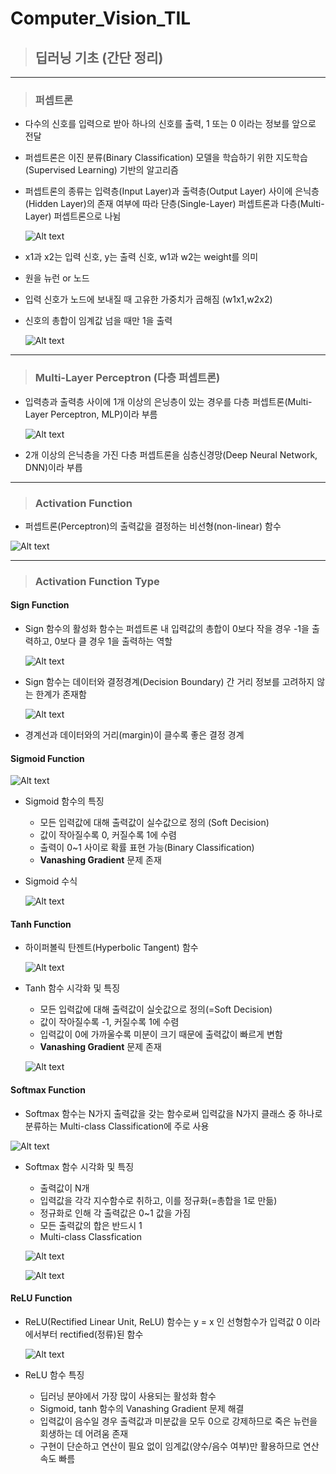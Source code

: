 # Computer_Vision_TIL

> ## 딥러닝 기초 (간단 정리)


***

>### 퍼셉트론
- 다수의 신호를 입력으로 받아 하나의 신호를 출력, 1 또는 0 이라는 정보를 앞으로 전달
- 퍼셉트론은 이진 분류(Binary Classification) 모델을 학습하기 위한 지도학습(Supervised Learning) 기반의 알고리즘
- 퍼셉트론의 종류는 입력층(Input Layer)과 출력층(Output Layer) 사이에 은닉층(Hidden Layer)의 존재 여부에 따라 단층(Single-Layer) 퍼셉트론과 다층(Multi-Layer) 퍼셉트론으로 나뉨

  ![Alt text](image/image.png)

- x1과 x2는 입력 신호, y는 출력 신호, w1과 w2는 weight를 의미
- 원을 뉴런 or 노드
- 입력 신호가 노드에 보내질 때 고유한 가중치가 곱해짐 (w1x1,w2x2)
- 신호의 총합이 임계값 넘을 때만 1을 출력

  ![Alt text](image/image-1.png)


***

>### Multi-Layer Perceptron (다층 퍼셉트론)

- 입력층과 출력층 사이에 1개 이상의 은닝층이 있는 경우를 다층 퍼셉트론(Multi-Layer Perceptron, MLP)이라 부름

  ![Alt text](image/image-2.png)

- 2개 이상의 은닉층을 가진 다층 퍼셉트론을 심층신경망(Deep Neural Network, DNN)이라 부릅

***

>### Activation Function

-  퍼셉트론(Perceptron)의 출력값을 결정하는 비선형(non-linear) 함수

  ![Alt text](image/image-3.png)

***

>### Activation Function Type

#### Sign Function
- Sign 함수의 활성화 함수는 퍼셉트론 내 입력값의 총합이 0보다 작을 경우 -1을 출력하고, 0보다 클 경우 1을 출력하는 역할

  ![Alt text](image/image-4.png)

- Sign 함수는 데이터와 결정경계(Decision Boundary) 간 거리 정보를 고려하지 않는 한계가 존재함


  ![Alt text](image/image-5.png)

- 경계선과 데이터와의 거리(margin)이 클수록 좋은 결정 경계

#### Sigmoid Function

  ![Alt text](image/image-6.png)

- Sigmoid 함수의 특징
  - 모든 입력값에 대해 출력값이 실수값으로 정의 (Soft Decision)
  - 값이 작아질수록 0, 커질수록 1에 수렴
  - 출력이 0~1 사이로 확률 표현 가능(Binary Classification)
  - **Vanashing Gradient** 문제 존재


- Sigmoid 수식

  ![Alt text](image/image-7.png)

#### Tanh Function

- 하이퍼볼릭 탄젠트(Hyperbolic Tangent) 함수

  ![Alt text](image/image-8.png)

- Tanh 함수 시각화 및 특징
  - 모든 입력값에 대해 출력값이 실숫값으로 정의(=Soft Decision)
  - 값이 작아질수록 -1, 커질수록 1에 수렴
  - 입력값이 0에 가까울수록 미분이 크기 때문에 출력값이 빠르게 변함
  - **Vanashing Gradient** 문제 존재

  ![Alt text](image/image-9.png)

#### Softmax Function

 - Softmax 함수는 N가지 출력값을 갖는 함수로써 입력값을 N가지 클래스 중 하나로 분류하는 Multi-class Classification에 주로 사용

  ![Alt text](image/image-10.png)

- Softmax 함수 시각화 및 특징
  - 출력값이 N개
  - 입력값을 각각 지수함수로 취하고, 이를 정규화(=총합을 1로 만듦)
  - 정규화로 인해 각 출력값은 0~1 값을 가짐
  - 모든 출력값의 합은 반드시 1
  - Multi-class Classfication

  ![Alt text](image/image-11.png)

  ![Alt text](image/image-12.png)

#### ReLU Function

- ReLU(Rectified Linear Unit, ReLU) 함수는 y = x 인 선형함수가 입력값 0 이라에서부터 rectified(정류)된 함수

  ![Alt text](image/image-13.png)

- ReLU 함수 특징
  - 딥러닝 분야에서 가장 많이 사용되는 활성화 함수
  - Sigmoid, tanh 함수의 Vanashing Gradient 문제 해결
  - 입력값이 음수일 경우 출력값과 미분값을 모두 0으로 강제하므로 죽은 뉴런을 회생하는 데 어려움 존재
  - 구현이 단순하고 연산이 필요 없이 임계값(양수/음수 여부)만 활용하므로 연산 속도 빠름


